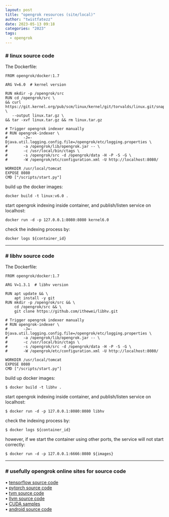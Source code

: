 ```yaml
---
layout: post
title: "opengrok resources (site/local)"
author: "twistfatezz"
date: 2023-05-13 09:18
categories: "2023"
tags:
  - opengrok
---
```


### # linux source code
The Dockerfile:
```text
FROM opengrok/docker:1.7

ARG V=6.0  # kernel version

RUN mkdir -p /opengrok/src
RUN cd /opengrok/src \
&& curl https://git.kernel.org/pub/scm/linux/kernel/git/torvalds/linux.git/snapshot/linux-${V}.tar.gz \
   --output linux.tar.gz \
&& tar -xvf linux.tar.gz && rm linux.tar.gz

# Trigger opengrok indexer manually
# RUN opengrok-indexer \
#       -J=-Djava.util.logging.config.file=/opengrok/etc/logging.properties \
#       -a /opengrok/lib/opengrok.jar -- \
#       -c /usr/local/bin/ctags \
#       -s /opengrok/src -d /opengrok/data -H -P -S -G \
#       -W /opengrok/etc/configuration.xml -U http://localhost:8080/

WORKDIR /usr/local/tomcat
EXPOSE 8080
CMD ["/scripts/start.py"]
```
build up the docker images:
```text
docker build -t linux:v6.0 .
```
start opengrok indexing inside container, and publish/listen service on localhost:
```text
docker run -d -p 127.0.0.1:8080:8080 kernel6.0
```
check the indexing process by:
```text
docker logs ${container_id}
```

<hr>

### # libhv source code
The Dockerfile:
```text
FROM opengrok/docker:1.7

ARG V=1.3.1  # libhv version

RUN apt update && \
    apt install -y git
RUN mkdir -p /opengrok/src && \
    cd /opengrok/src && \
    git clone https://github.com/ithewei/libhv.git

# Trigger opengrok indexer manually
# RUN opengrok-indexer \
#       -J=-Djava.util.logging.config.file=/opengrok/etc/logging.properties \
#       -a /opengrok/lib/opengrok.jar -- \
#       -c /usr/local/bin/ctags \
#       -s /opengrok/src -d /opengrok/data -H -P -S -G \
#       -W /opengrok/etc/configuration.xml -U http://localhost:8080/

WORKDIR /usr/local/tomcat
EXPOSE 8080
CMD ["/scripts/start.py"]
```

build up docker images:
```text
$ docker build -t libhv .
```

start opengrok indexing inside container, and publish/listen service on localhost:
```text
$ docker run -d -p 127.0.0.1:8080:8080 libhv
```

check the indexing process by:
```text
$ docker logs ${container_id}
```

however, if we start the container using other ports, the service will not start correctly:
```shell
$ docker run -d -p 127.0.0.1:6666:8080 ${images}
```

<hr>

### # usefully opengrok online sites for source code
• [tensorflow source code](https://opengrok.szdev.com/tensorflow/)  
• [pytorch source code](https://opengrok.szdev.com/pytorch/)  
• [tvm source code](https://opengrok.szdev.com/tvm/)  
• [llvm source code](https://opengrok.szdev.com/llvm/)  
• [CUDA samples](https://opengrok.szdev.com/cuda/)  
• [android source code](https://opengrok.szdev.com/android/)  

